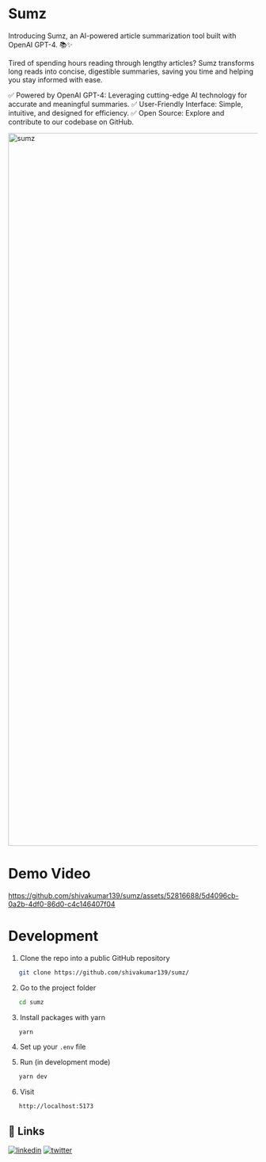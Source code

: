 
# Sumz
Introducing Sumz, an AI-powered article summarization tool built with OpenAI GPT-4. 📚✨

Tired of spending hours reading through lengthy articles? Sumz transforms long reads into concise, digestible summaries, saving you time and helping you stay informed with ease.

✅ Powered by OpenAI GPT-4: Leveraging cutting-edge AI technology for accurate and meaningful summaries.
✅ User-Friendly Interface: Simple, intuitive, and designed for efficiency.
✅ Open Source: Explore and contribute to our codebase on GitHub.

<img width="1440" alt="sumz" src="https://github.com/shivakumar139/sumz/assets/52816688/adc8ad82-3c55-4643-bc00-d2dc4b08cefa">


# Demo Video
https://github.com/shivakumar139/sumz/assets/52816688/5d4096cb-0a2b-4df0-86d0-c4c146407f04





# Development
1. Clone the repo into a public GitHub repository

```sh
   git clone https://github.com/shivakumar139/sumz/
```

2. Go to the project folder

```sh
   cd sumz
```

3. Install packages with yarn

```sh
   yarn
```

4. Set up your ```.env``` file


5. Run (in development mode)

```sh
   yarn dev
```

6. Visit

```sh
   http://localhost:5173
```



## 🔗 Links

[![linkedin](https://img.shields.io/badge/linkedin-0A66C2?style=for-the-badge&logo=linkedin&logoColor=white)](https://www.linkedin.com/in/shivakumar139/)
[![twitter](https://img.shields.io/badge/twitter-1DA1F2?style=for-the-badge&logo=twitter&logoColor=white)](https://x.com/shiva_rajput_)

